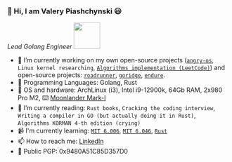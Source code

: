 ### 👋 Hi, I am Valery Piashchynski 😃

<p><em>Lead Golang Engineer <img src="https://media.giphy.com/media/WUlplcMpOCEmTGBtBW/giphy.gif" width="60"> 
</em></p>

- 🔭 I’m currently working on my own open-source projects ([`angry-os`](https://github.com/rustatian/angry_os), `Linux kernel researching`, [`Algorithms implementation (LeetCode)`](https://github.com/rustatian/Algos)) and open-source projects: [`roadrunner`](https://github.com/roadrunner-server/roadrunner), [`goridge`](https://github.com/roadrunner-server/goridge), [`endure`](https://github.com/roadrunner-server/endure).
- :rocket: Programming Languages: Golang, Rust
- 💾 OS and hardware: ArchLinux (i3), Intel i9-12900k, 64Gb RAM, 2x980 Pro M2, ⌨️ [Moonlander Mark-I](https://www.zsa.io/moonlander/)
- 🌱 I’m currently reading: `Rust books`, `Cracking the coding interview`, `Writing a compiler in GO (but actually doing it in Rust)`, `Algorithms KORMAN 4-th edition (crying)`
- 📹 I'm currently learning: [`MIT 6.006`](https://ocw.mit.edu/courses/6-006-introduction-to-algorithms-fall-2011/video_galleries/lecture-videos/), [`MIT 6.046`](https://ocw.mit.edu/courses/6-046j-design-and-analysis-of-algorithms-spring-2015/video_galleries/lecture-videos/), [`Rust`](https://www.rust-lang.org/)
- 📫 How to reach me: [LinkedIn](https://linkedin.com/in/rustatian)  
- 🔑 Public PGP: 0x9480A51C85D357D0
